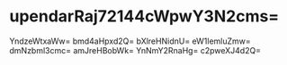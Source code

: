 # upendarRaj72144cWpwY3N2cms=
YndzeWtxaWw=
bmd4aHpxd2Q=
bXlreHNidnU=
eW1lemluZmw=
dmNzbml3cmc=
amJreHBobWk=
YnNmY2RnaHg=
c2pweXJ4d2Q=
